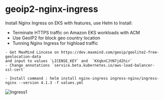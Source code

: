 # geoip2-nginx-ingress
Install Nginx Ingress on EKS with features, use Helm to Install:
- Terminate HTTPS traffic on Amazon EKS workloads with ACM
- Use GeoIP2 for block geo country location
- Tunning Nginx Ingress for highload traffic

```
- Get MaxMind Lincese on https://dev.maxmind.com/geoip/geolite2-free-geolocation-data
and input to values `LICENSE_KEY` and  `KXqknCJtN7jd2hir`
- Change annotations `service.beta.kubernetes.io/aws-load-balancer-ssl-cert`
```
```
- Install command : helm install nginx-ingress ingress-nginx/ingress-nginx --version 4.1.3 -f values.yml
```


![Ingress1](https://user-images.githubusercontent.com/93975934/191185414-92e01667-6754-4a26-a493-a9d0c8d25ade.png)
